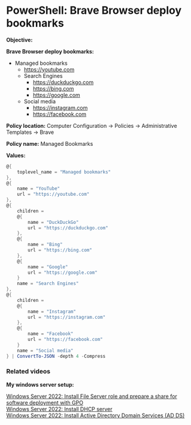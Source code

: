 # PowerShell: Brave Browser deploy bookmarks

<b>Objective:</b>

<b>Brave Browser deploy bookmarks:</b>

* Managed bookmarks
    * https://youtube.com
    * Search Engines
        * https://duckduckgo.com
        * https://bing.com
        * https://google.com
    * Social media
        * https://instagram.com
        * https://facebook.com


<b>Policy location:</b> Computer Configuration -> Policies -> Administrative Templates -> Brave

<b>Policy name:</b> Managed Bookmarks

<b>Values:</b>

```powershell
@{
    toplevel_name = "Managed bookmarks"
},
@{
    name = "YouTube"
    url = "https://youtube.com"
},
@{
    children = 
    @{
        name = "DuckDuckGo"
        url = "https://duckduckgo.com"
    },
    @{
        name = "Bing"
        url = "https://bing.com"
    },
    @{
        name = "Google"
        url = "https://google.com"
    }
    name = "Search Engines"
},
@{
    children = 
    @{
        name = "Instagram"
        url = "https://instagram.com"
    },
    @{
        name = "Facebook"
        url = "https://facebook.com"
    }
    name = "Social media"
} | ConvertTo-JSON -depth 4 -Compress
```

### Related videos

<b>My windows server setup:</b> <br />

[Windows Server 2022: Install File Server role and prepare a share for software deployment with GPO](https://youtu.be/jEWSdC2qwyA) <br />
[Windows Server 2022: Install DHCP server](https://youtu.be/8n0MD9stQis) <br />
[Windows Server 2022: Install Active Directory Domain Services (AD DS)](https://youtu.be/1cYewbW3Tl0) <br />